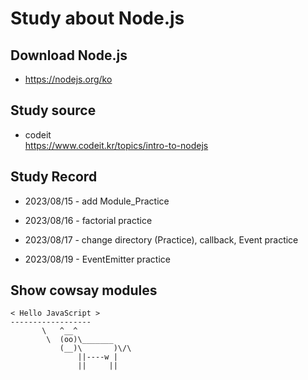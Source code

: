 # Study about Node.js

## Download Node.js
- https://nodejs.org/ko

## Study source
- codeit
  <br> https://www.codeit.kr/topics/intro-to-nodejs

## Study Record
- 2023/08/15 - add Module_Practice

- 2023/08/16 - factorial practice

- 2023/08/17 - change directory (Practice), callback, Event practice

- 2023/08/19 - EventEmitter practice

## Show cowsay modules
 ```
< Hello JavaScript >
 ------------------
        \   ^__^
         \  (oo)\_______
            (__)\       )\/\
                ||----w |
                ||     ||
```